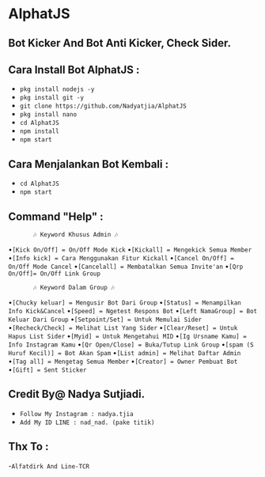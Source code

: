 # AlphatJS
Bot Kicker And Bot Anti Kicker, Check Sider.
------

Cara Install Bot AlphatJS :
------
- `pkg install nodejs -y`
- `pkg install git -y`
- `git clone https://github.com/Nadyatjia/AlphatJS`
- `pkg install nano`
- `cd AlphatJS`
- `npm install`
- `npm start`

Cara Menjalankan Bot Kembali :
------
- `cd AlphatJS`
- `npm start`

Command "Help" :
------
           🎶 Keyword Khusus Admin 🎶
•`[Kick On/Off] = On/Off Mode Kick`
•`[Kickall] = Mengekick Semua Member`
•`[Info kick] = Cara Menggunakan Fitur Kickall`
•`[Cancel On/Off] = On/Off Mode Cancel`
•`[Cancelall] = Membatalkan Semua Invite'an`
•`[Qrp On/Off]= On/Off Link Group`

           🎶 Keyword Dalam Group 🎶
•`[Chucky keluar] = Mengusir Bot Dari Group`
•`[Status] = Menampilkan Info Kick&Cancel`
•`[Speed] = Ngetest Respons Bot`
•`[Left NamaGroup] = Bot Keluar Dari Group`
•`[Setpoint/Set] = Untuk Memulai Sider`
•`[Recheck/Check] = Melihat List Yang Sider`
•`[Clear/Reset] = Untuk Hapus List Sider`
•`[Myid] = Untuk Mengetahui MID`
•`[Ig Ursname Kamu] = Info Instagram Kamu`
•`[Qr Open/Close] = Buka/Tutup Link Group`
•`[spam (S Huruf Kecil)] = Bot Akan Spam`
•`[List admin] = Melihat Daftar Admin`
•`[Tag all] = Mengetag Semua Member`
•`[Creator] = Owner Pembuat Bot`
•`[Gift] = Sent Sticker`

Credit By@ Nadya Sutjiadi.
------
- `Follow My Instagram : nadya.tjia`
- `Add My ID LINE : nad_nad. (pake titik)`

Thx To :
------
-`Alfatdirk And Line-TCR`

